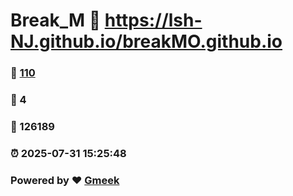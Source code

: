 # Break_M :link: https://lsh-NJ.github.io/breakMO.github.io 
### :page_facing_up: [110](https://lsh-NJ.github.io/breakMO.github.io/tag.html) 
### :speech_balloon: 4 
### :hibiscus: 126189 
### :alarm_clock: 2025-07-31 15:25:48 
### Powered by :heart: [Gmeek](https://github.com/Meekdai/Gmeek)
